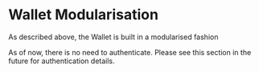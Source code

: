 # Wallet Modularisation

As described above, the Wallet is built in a modularised fashion

<aside class="notice">
As of now, there is no need to authenticate. Please see this section in the future for authentication details.
</aside>
